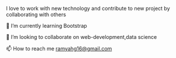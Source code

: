 I love to work with new technology and contribute to new project by collaborating with others

🌱 I’m currently learning Bootstrap

💞️ I’m looking to collaborate on web-development,data science

📫 How to reach me ramyahg16@gmail.com
